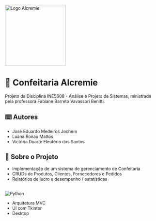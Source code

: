 <p>
  <img src="https://www.pokemon.com/static-assets/content-assets/cms2/img/pokedex/full/869.png" alt="Logo Alcremie" width="200" height="200">
</p>

# 🧁 Confeitaria Alcremie

Projeto da Disciplina INE5608 - Análise e Projeto de Sistemas, ministrada pela professora Fabiane Barreto Vavassori Benitti.

## ⌨️ Autores

- José Eduardo Medeiros Jochem
- Luana Ronau Mattos
- Victória Duarte Eleutério dos Santos

## 💭 Sobre o Projeto

- Implementação de um sistema de gerenciamento de Confeitaria
- CRUDs de Produtos, Clientes, Fornecedores e Pedidos
- Relatórios de lucro e desempenho / estatísticas

\
![Python](https://img.shields.io/badge/python-3670A0?style=for-the-badge&logo=python&logoColor=ffdd54)

- Arquitetura MVC
- UI com Tkinter
- Desktop
